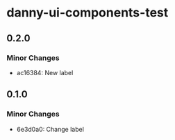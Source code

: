 # danny-ui-components-test

## 0.2.0

### Minor Changes

- ac16384: New label

## 0.1.0

### Minor Changes

- 6e3d0a0: Change label
